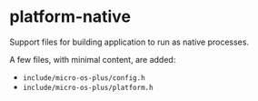 # platform-native

Support files for building application to run as native processes.

A few files, with minimal content, are added:

- `include/micro-os-plus/config.h`
- `include/micro-os-plus/platform.h`
